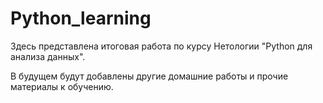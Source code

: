 # Python_learning
Здесь представлена итоговая работа по курсу Нетологии "Python для анализа данных".

В будущем будут добавлены другие домашние работы и прочие материалы к обучению.
